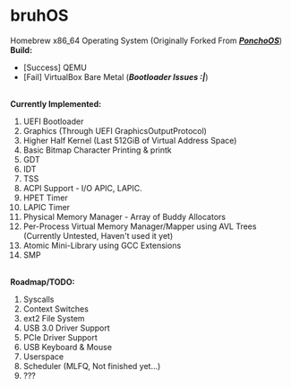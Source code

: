 # bruhOS
Homebrew x86_64 Operating System (Originally Forked From ***[PonchoOS](https://github.com/Absurdponcho/PonchoOS)***) 
<br> 
**Build:**
  - [Success] QEMU
  - [Fail]    VirtualBox Bare Metal (***Bootloader Issues :|***)

<br>**Currently Implemented:**
  1. UEFI Bootloader
  2. Graphics (Through UEFI GraphicsOutputProtocol)
  3. Higher Half Kernel (Last 512GiB of Virtual Address Space)
  4. Basic Bitmap Character Printing & printk
  5. GDT
  6. IDT
  7. TSS 
  8. ACPI Support - I/O APIC, LAPIC.
  09. HPET Timer
  10. LAPIC Timer
  11. Physical Memory Manager - Array of Buddy Allocators
  12. Per-Process Virtual Memory Manager/Mapper using AVL Trees (Currently Untested, Haven't used it yet)
  13. Atomic Mini-Library using GCC Extensions
  14. SMP

<br>**Roadmap/TODO:**
  1. Syscalls
  2. Context Switches
  3. ext2 File System
  4. USB 3.0 Driver Support
  5. PCIe Driver Support
  6. USB Keyboard & Mouse
  7. Userspace
  8. Scheduler (MLFQ, Not finished yet...)
  9. ???

